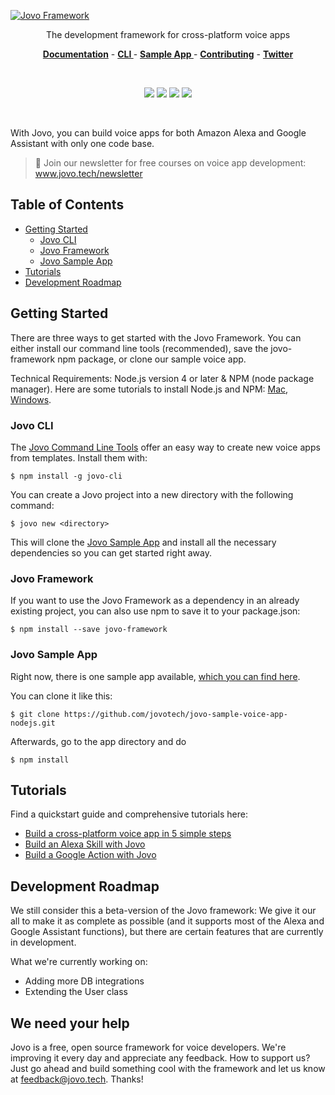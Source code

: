 [![Jovo Framework](https://www.jovo.tech/downloads/jovo-header.png)](https://www.jovo.tech)

<p align="center">The development framework for cross-platform voice apps</p>

<p align="center">
<a href="https://www.jovo.tech/framework/docs/"><strong>Documentation</strong></a> -
<a href="https://github.com/jovotech/jovo-cli"><strong>CLI </strong></a> -
<a href="https://github.com/jovotech/jovo-sample-voice-app-nodejs"><strong>Sample App </strong></a> - <a href="./CONTRIBUTING.md"><strong>Contributing</strong></a> - <a href="https://twitter.com/jovotech"><strong>Twitter</strong></a></p>
<br/>

<p align="center">
<a href="https://travis-ci.org/jovotech/jovo-framework-nodejs" target="_blank"><img src="https://travis-ci.org/jovotech/jovo-framework-nodejs.svg?branch=master"></a>
<a href="https://www.npmjs.com/package/jovo-framework" target="_blank"><img src="https://badge.fury.io/js/jovo-framework.svg"></a>
<a href="./CONTRIBUTING.md"><img src="https://img.shields.io/badge/PRs-welcome-brightgreen.svg"></a>
<a href="https://gitter.im/jovotech/jovo-framework-nodejs" target="_blank"><img src="https://badges.gitter.im/jovotech/jovo-framework-nodejs.svg"></a>
</p>

<br/>

With Jovo, you can build voice apps for both Amazon Alexa and Google Assistant with only one code base.

> 🚀 Join our newsletter for free courses on voice app development: www.jovo.tech/newsletter 


## Table of Contents

* [Getting Started](#getting-started)
  * [Jovo CLI](#jovo-cli)
  * [Jovo Framework](#jovo-framework)
  * [Jovo Sample App](#jovo-sample-app)
* [Tutorials](#tutorials)
* [Development Roadmap](#development-roadmap)


## Getting Started

There are three ways to get started with the Jovo Framework. You can either install our command line tools (recommended), save the jovo-framework npm package, or clone our sample voice app.

Technical Requirements: Node.js version 4 or later & NPM (node package manager). Here are some tutorials to install Node.js and NPM: [Mac](http://blog.teamtreehouse.com/install-node-js-npm-mac), [Windows](http://blog.teamtreehouse.com/install-node-js-npm-windows).

### Jovo CLI

The [Jovo Command Line Tools](https://github.com/jovotech/jovo-cli) offer an easy way to create new voice apps from templates. Install them with:

```
$ npm install -g jovo-cli
```

You can create a Jovo project into a new directory with the following command:
```
$ jovo new <directory>
```
This will clone the [Jovo Sample App](https://github.com/jovotech/jovo-sample-voice-app-nodejs) and install all the necessary dependencies so you can get started right away.

### Jovo Framework

If you want to use the Jovo Framework as a dependency in an already existing project, you can also use npm to save it to your package.json:

```
$ npm install --save jovo-framework
```

### Jovo Sample App

Right now, there is one sample app available, [which you can find here](https://github.com/jovotech/jovo-sample-voice-app-nodejs).

You can clone it like this:

```
$ git clone https://github.com/jovotech/jovo-sample-voice-app-nodejs.git
```

Afterwards, go to the app directory and do

```
$ npm install
```

## Tutorials

Find a quickstart guide and comprehensive tutorials here:

* [Build a cross-platform voice app in 5 simple steps](https://www.jovo.tech/get-started)
* [Build an Alexa Skill with Jovo](https://www.jovo.tech/blog/alexa-skill-tutorial-nodejs/)
* [Build a Google Action with Jovo](https://www.jovo.tech/blog/google-action-tutorial-nodejs/)



## Development Roadmap

We still consider this a beta-version of the Jovo framework: We give it our all to make it as complete as possible (and it supports most of the Alexa and Google Assistant functions), but there are certain features that are currently in development.

What we're currently working on:
* Adding more DB integrations
* Extending the User class


## We need your help

Jovo is a free, open source framework for voice developers. We're improving it every day and appreciate any feedback. How to support us? Just go ahead and build something cool with the framework and let us know at feedback@jovo.tech. Thanks!
